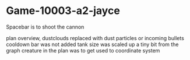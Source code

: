 # Game-10003-a2-jayce
Spacebar is to shoot the cannon

plan overview,
dustclouds replaced with dust particles or incoming bullets
cooldown bar was not added
tank size was scaled up a tiny bit from the graph 
creature in the plan was to get used to coordinate system